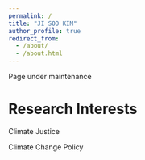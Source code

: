 ```yaml
---
permalink: /
title: "JI SOO KIM"
author_profile: true
redirect_from: 
  - /about/
  - /about.html
---
```





Page under maintenance


Research Interests
=========

Climate Justice


Climate Change Policy

